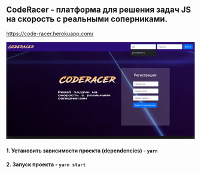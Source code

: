 ## CodeRacer - платформа для решения задач JS на скорость с реальными соперниками.

https://code-racer.herokuapp.com/

![Пример игры](coderacer.gif)

#### 1. Установить зависимости проекта (dependencies) - `yarn`

#### 2. Запуск проекта - `yarn start`





